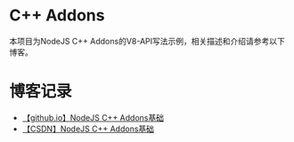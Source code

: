 # C++ Addons
本项目为NodeJS C++ Addons的V8-API写法示例，相关描述和介绍请参考以下博客。

# 博客记录
* [【github.io】NodeJS C++ Addons基础](https://hongchh.github.io/2018/NodeJS-C-Addons%E5%9F%BA%E7%A1%80/)
* [【CSDN】NodeJS C++ Addons基础](https://blog.csdn.net/hongchh/article/details/79961474)
